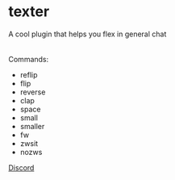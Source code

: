 # texter

A cool plugin that helps you flex in general chat

######

Commands:

- reflip
- flip
- reverse
- clap
- space
- small
- smaller
- fw
- zwsit
- nozws

[Discord](https://discord.gg/KkMKCchJb8)
